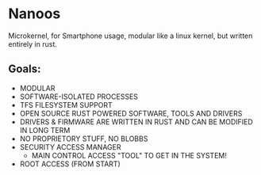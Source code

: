 # Nanoos
Microkernel, for Smartphone usage, modular like a linux kernel, but written entirely in rust.

## Goals:

- MODULAR
- SOFTWARE-ISOLATED PROCESSES
- TFS FILESYSTEM SUPPORT
- OPEN SOURCE RUST POWERED SOFTWARE, TOOLS AND DRIVERS
- DRIVERS & FIRMWARE ARE WRITTEN IN RUST AND CAN BE MODIFIED IN LONG TERM
- NO PROPRIETORY STUFF, NO BLOBBS
- SECURITY ACCESS MANAGER
  - MAIN CONTROL ACCESS "TOOL" TO GET IN THE SYSTEM!
- ROOT ACCESS (FROM START)
